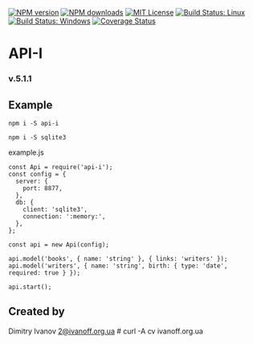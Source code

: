 [![NPM version][npm-version-image]][npm-url]
[![NPM downloads][npm-downloads-image]][npm-url]
[![MIT License][license-image]][license-url]
[![Build Status: Linux][travis-image]][travis-url]
[![Build Status: Windows][appveyor-image]][appveyor-url]
[![Coverage Status][coveralls-image]][coveralls-url]

# API-I

### v.5.1.1

## Example

```npm i -S api-i```

```npm i -S sqlite3```


example.js

```
const Api = require('api-i');
const config = {
  server: {
    port: 8877,
  },
  db: {
    client: 'sqlite3',
    connection: ':memory:',
  },
};

const api = new Api(config);

api.model('books', { name: 'string' }, { links: 'writers' });
api.model('writers', { name: 'string', birth: { type: 'date', required: true } });

api.start();

```

## Created by

  Dimitry Ivanov <2@ivanoff.org.ua> # curl -A cv ivanoff.org.ua

[license-image]: http://img.shields.io/badge/license-MIT-blue.svg?style=flat
[license-url]: LICENSE

[npm-url]: https://npmjs.org/package/api-i
[npm-version-image]: http://img.shields.io/npm/v/api-i.svg?style=flat
[npm-downloads-image]: http://img.shields.io/npm/dm/api-i.svg?style=flat

[travis-url]: https://travis-ci.org/ivanoff/api-i
[travis-image]: https://travis-ci.org/ivanoff/api-i.svg?branch=master

[appveyor-url]: https://ci.appveyor.com/project/ivanoff/api-i/branch/master
[appveyor-image]: https://ci.appveyor.com/api/projects/status/lp3nhnam1eyyqh33/branch/master?svg=true

[coveralls-url]: https://coveralls.io/github/ivanoff/api-i?branch=master
[coveralls-image]: https://coveralls.io/repos/github/ivanoff/api-i/badge.svg?branch=master

